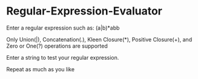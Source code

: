 # Regular-Expression-Evaluator

Enter a regular expression such as: (a|b)*abb 

Only Union(|), Concatenation(.), Kleen Closure(*), Positive Closure(+), and Zero or One(?) operations are supported

Enter a string to test your regular expression.

Repeat as much as you like
